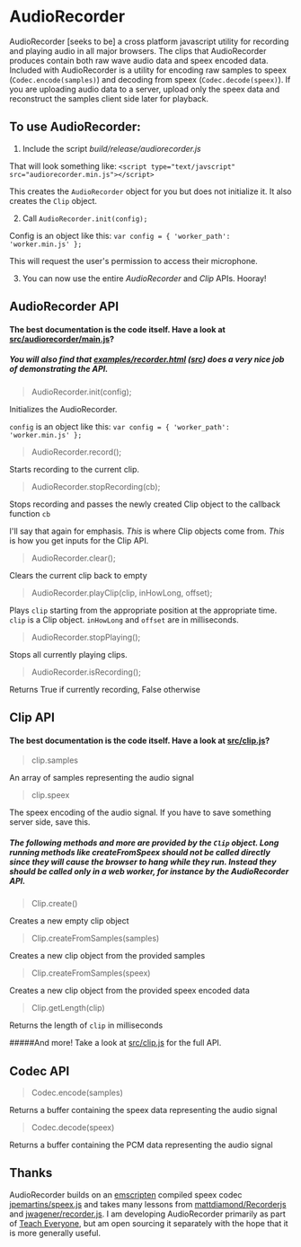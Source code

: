 AudioRecorder
=============

AudioRecorder [seeks to be] a cross platform javascript utility for recording and playing audio in all major browsers.
The clips that AudioRecorder produces contain both raw wave audio data and speex encoded data.
Included with AudioRecorder is a utility for encoding raw samples to speex (`Codec.encode(samples)`) and decoding from speex (`Codec.decode(speex)`). If you are uploading audio data to a server, upload only the speex data and reconstruct the samples client side later for playback.

To use AudioRecorder:
------------

1. Include the script *build/release/audiorecorder.js*

  That will look something like: `<script type="text/javscript" src="audiorecorder.min.js"></script>`

  This creates the `AudioRecorder` object for you but does not initialize it. It also creates the `Clip` object.

2. Call `AudioRecorder.init(config);`

  Config is an object like this: `var config = {
                'worker_path': 'worker.min.js'
            };`

  This will request the user's permission to access their microphone.

3. You can now use the entire *AudioRecorder* and *Clip* APIs. Hooray!

AudioRecorder API
------------

#### The best documentation is the code itself. Have a look at [src/audiorecorder/main.js](src/audiorecorder/main.js)?

##### You will also find that [examples/recorder.html](http://dbieber.github.io/audiorecorder/examples/recorder.html) ([src](examples/recorder.html)) does a very nice job of demonstrating the API.

>AudioRecorder.init(config);

Initializes the AudioRecorder.

`config` is an object like this: `var config = {
                'worker_path': 'worker.min.js'
            };`

>AudioRecorder.record();

Starts recording to the current clip.

>AudioRecorder.stopRecording(cb);

Stops recording and passes the newly created Clip object to the callback function `cb`

I'll say that again for emphasis. *This* is where Clip objects come from. *This* is how you get inputs for the Clip API.

>AudioRecorder.clear();

Clears the current clip back to empty

>AudioRecorder.playClip(clip, inHowLong, offset);

Plays `clip` starting from the appropriate position at the appropriate time. `clip` is a Clip object. `inHowLong` and `offset` are in milliseconds.

>AudioRecorder.stopPlaying();

Stops all currently playing clips.

>AudioRecorder.isRecording();

Returns True if currently recording, False otherwise

Clip API
------------

#### The best documentation is the code itself. Have a look at [src/clip.js](src/clip.js)?

>clip.samples

An array of samples representing the audio signal

>clip.speex

The speex encoding of the audio signal. If you have to save something server side, save this.

##### The following methods and more are provided by the `Clip` object. Long running methods like *createFromSpeex* should not be called directly since they will cause the browser to hang while they run. Instead they should be called only in a web worker, for instance by the AudioRecorder API.

>Clip.create()

Creates a new empty clip object

>Clip.createFromSamples(samples)

Creates a new clip object from the provided samples

>Clip.createFromSamples(speex)

Creates a new clip object from the provided speex encoded data

>Clip.getLength(clip)

Returns the length of `clip` in milliseconds

#####And more! Take a look at [src/clip.js](src/clip.js) for the full API.

Codec API
------------

>Codec.encode(samples)

Returns a buffer containing the speex data representing the audio signal

>Codec.decode(speex)

Returns a buffer containing the PCM data representing the audio signal

Thanks
------------

AudioRecorder builds on an [emscripten](https://github.com/kripken/emscripten) compiled speex codec [jpemartins/speex.js](https://github.com/jpemartins/speex.js/) and takes many lessons from [mattdiamond/Recorderjs](https://github.com/mattdiamond/Recorderjs) and [jwagener/recorder.js](https://github.com/jwagener/recorder.js/). I am developing AudioRecorder primarily as part of [Teach Everyone](http://teacheveryone.org), but am open sourcing it separately with the hope that it is more generally useful.
